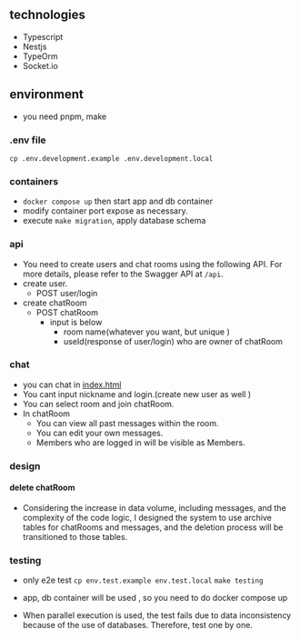 ## technologies

- Typescript
- Nestjs
- TypeOrm
- Socket.io

## environment

- you need pnpm, make

### .env file

`cp .env.development.example .env.development.local`

### containers

- `docker compose up` then start app and db container
- modify container port expose as necessary.
- execute `make migration`, apply database schema

### api

- You need to create users and chat rooms using the following API. For more details, please refer to the Swagger API at `/api`.
- create user.
  - POST user/login
- create chatRoom
  - POST chatRoom
    - input is below
      - room name(whatever you want, but unique )
      - useId(response of user/login) who are owner of chatRoom

### chat

- you can chat in [index.html](index.html)
- You cant input nickname and login.(create new user as well )
- You can select room and join chatRoom.
- In chatRoom
  - You can view all past messages within the room.
  - You can edit your own messages.
  - Members who are logged in will be visible as Members.

### design

#### delete chatRoom

- Considering the increase in data volume, including messages, and the complexity of the code logic, I designed the system to use archive tables for chatRooms and messages, and the deletion process will be transitioned to those tables.

### testing

- only e2e test
  `cp env.test.example env.test.local`
  `make testing`
- app, db container will be used , so you need to do docker compose up

- When parallel execution is used, the test fails due to data inconsistency because of the use of databases. Therefore, test one by one.
